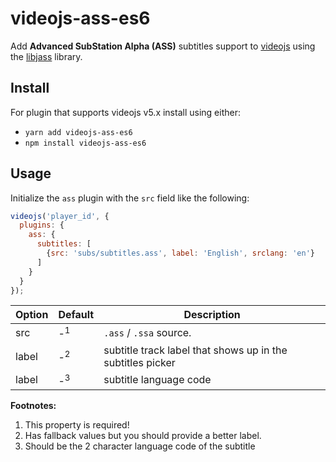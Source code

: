 # videojs-ass-es6

Add **Advanced SubStation Alpha (ASS)** subtitles support to
[videojs](https://github.com/videojs/video.js) using the
[libjass](https://github.com/Arnavion/libjass) library.


## Install

For plugin that supports videojs v5.x install using either:

- `yarn add videojs-ass-es6`
- `npm install videojs-ass-es6`

## Usage

Initialize the `ass` plugin with the `src` field like the following:

```js
videojs('player_id', {
  plugins: {
    ass: {
      subtitles: [
        {src: 'subs/subtitles.ass', label: 'English', srclang: 'en'}
      ]
    }
  }
});
```

| Option      | Default       | Description                                                |
| ----------- | ------------- | ---------------------------------------------------------- |
| src         | -<sup>1</sup> | `.ass` / `.ssa` source.                                    |
| label       | -<sup>2</sup> | subtitle track label that shows up in the subtitles picker |
| label       | -<sup>3</sup> | subtitle language code                                     |

**Footnotes:**

1. This property is required!
2. Has fallback values but you should provide a better label.
3. Should be the 2 character language code of the subtitle
